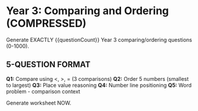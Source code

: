 # Year 3: Comparing and Ordering (COMPRESSED)

Generate EXACTLY {{questionCount}} Year 3 comparing/ordering questions (0-1000).

## 5-QUESTION FORMAT

**Q1:** Compare using <, >, = (3 comparisons)
**Q2:** Order 5 numbers (smallest to largest)
**Q3:** Place value reasoning
**Q4:** Number line positioning
**Q5:** Word problem - comparison context

Generate worksheet NOW.
